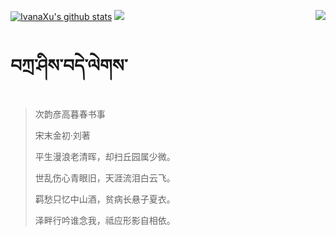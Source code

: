 [![IvanaXu's github stats](https://github-readme-stats.vercel.app/api?username=IvanaXu&show_icons=true&theme=vue-dark)](https://github.com/anuraghazra/github-readme-stats)
<img align="right" src="https://github-readme-stats.vercel.app/api/top-langs/?username=IvanaXu&langs_count=8&theme=graywhite" />
<img src="https://github-readme-stats.vercel.app/api/wakatime?username=IvanaXu&layout=compact&langs_count=8&theme=vue-dark&custom_title=Programming~Times/SinceJul.29.2021" />
# བཀྲ་ཤིས་བདེ་ལེགས་
> 次韵彦高暮春书事
>
> 宋末金初·刘著
>
> 平生漫浪老清晖，却扫丘园属少微。
> 
> 世乱伤心青眼旧，天涯流泪白云飞。
> 
> 羁愁只忆中山酒，贫病长悬子夏衣。
> 
> 泽畔行吟谁念我，祗应形影自相依。